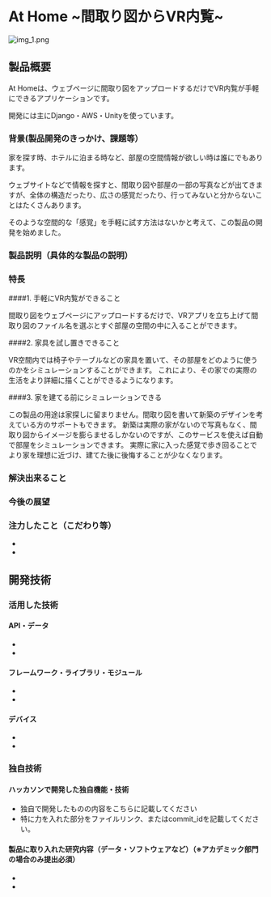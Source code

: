 # At Home ~間取り図からVR内覧~

![img_1.png](assets/mainVisual.png)

## 製品概要

At Homeは、ウェブページに間取り図をアップロードするだけでVR内覧が手軽にできるアプリケーションです。

開発には主にDjango・AWS・Unityを使っています。

### 背景(製品開発のきっかけ、課題等）

家を探す時、ホテルに泊まる時など、部屋の空間情報が欲しい時は誰にでもあります。

ウェブサイトなどで情報を探すと、間取り図や部屋の一部の写真などが出てきますが、全体の構造だったり、広さの感覚だったり、行ってみないと分からないことはたくさんあります。

そのような空間的な「感覚」を手軽に試す方法はないかと考えて、この製品の開発を始めました。

### 製品説明（具体的な製品の説明）
### 特長

####1. 手軽にVR内覧ができること

間取り図をウェブページにアップロードするだけで、VRアプリを立ち上げて間取り図のファイル名を選ぶとすぐ部屋の空間の中に入ることができます。

####2. 家具を試し置きできること

VR空間内では椅子やテーブルなどの家具を置いて、その部屋をどのように使うのかをシミュレーションすることができます。
これにより、その家での実際の生活をより詳細に描くことができるようになります。

####3. 家を建てる前にシミュレーションできる

この製品の用途は家探しに留まりません。間取り図を書いて新築のデザインを考えている方のサポートもできます。
新築は実際の家がないので写真もなく、間取り図からイメージを膨らませるしかないのですが、このサービスを使えば自動で部屋をシミュレーションできます。
実際に家に入った感覚で歩き回ることでより家を理想に近づけ、建てた後に後悔することが少なくなります。

### 解決出来ること
### 今後の展望
### 注力したこと（こだわり等）
* 
* 

## 開発技術
### 活用した技術
#### API・データ
* 
* 

#### フレームワーク・ライブラリ・モジュール
* 
* 

#### デバイス
* 
* 

### 独自技術
#### ハッカソンで開発した独自機能・技術
* 独自で開発したものの内容をこちらに記載してください
* 特に力を入れた部分をファイルリンク、またはcommit_idを記載してください。

#### 製品に取り入れた研究内容（データ・ソフトウェアなど）（※アカデミック部門の場合のみ提出必須）
* 
* 
